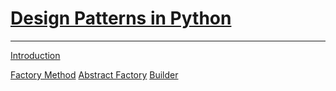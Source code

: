 # [Design Patterns in Python](https://medium.com/@estebanthi/improve-your-python-coding-with-design-patterns-4430a5de82b5)

---

[Introduction](https://medium.com/@estebanthi/improve-your-python-coding-with-design-patterns-introduction-4d77d7204b24)

[Factory Method](https://medium.com/@estebanthi/factory-method-design-pattern-in-python-248eb8894ce3)
[Abstract Factory](https://medium.com/@estebanthi/abstract-factory-design-pattern-in-python-5c814460ad32)
[Builder](https://medium.com/@estebanthi/builder-design-pattern-in-python-446164cef3c3)